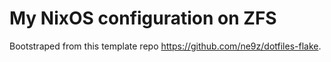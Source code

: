 # My NixOS configuration on ZFS

Bootstraped from this template repo <https://github.com/ne9z/dotfiles-flake>.
